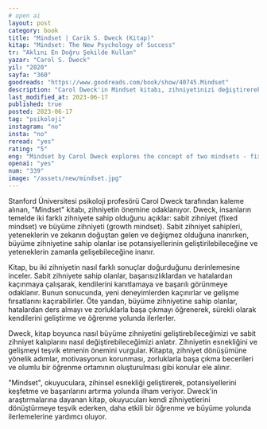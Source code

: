 ```yaml
---
# open ai
layout: post
category: book
title: "Mindset | Carik S. Dweck (Kitap)"
kitap: "Mindset: The New Psychology of Success"
tr: "Aklını En Doğru Şekilde Kullan"
yazar: "Carol S. Dweck"
yil: "2020"
sayfa: "360"
goodreads: "https://www.goodreads.com/book/show/40745.Mindset"
description: "Carol Dweck'in Mindset kitabı, zihniyetinizi değiştirerek başarıyı artırmanın yollarını keşfetmenizi sağlayan bir rehberdir."
last_modified_at: 2023-06-17
published: true
posted: 2023-06-17
tag: "psikoloji" 
instagram: "no"
insta: "no"
reread: "yes"
rating: "5"
eng: "Mindset by Carol Dweck explores the concept of two mindsets - fixed and growth - and their impact on personal development and success. It provides practical strategies to cultivate a growth mindset, embrace challenges, and unlock one's full potential."
openai: "yes"
num: "339"
image: "/assets/new/mindset.jpg"
---
```


Stanford Üniversitesi psikoloji profesörü Carol Dweck tarafından kaleme alınan, "Mindset" kitabı, zihniyetin önemine odaklanıyor. Dweck, insanların temelde iki farklı zihniyete sahip olduğunu açıklar: sabit zihniyet (fixed mindset) ve büyüme zihniyeti (growth mindset). Sabit zihniyet sahipleri, yeteneklerin ve zekanın doğuştan gelen ve değişmez olduğuna inanırken, büyüme zihniyetine sahip olanlar ise potansiyellerinin geliştirilebileceğine ve yeteneklerin zamanla gelişebileceğine inanır.

Kitap, bu iki zihniyetin nasıl farklı sonuçlar doğurduğunu derinlemesine inceler. Sabit zihniyete sahip olanlar, başarısızlıklardan ve hatalardan kaçınmaya çalışarak, kendilerini kanıtlamaya ve başarılı görünmeye odaklanır. Bunun sonucunda, yeni deneyimlerden kaçınırlar ve gelişme fırsatlarını kaçırabilirler. Öte yandan, büyüme zihniyetine sahip olanlar, hatalardan ders almayı ve zorluklarla başa çıkmayı öğrenerek, sürekli olarak kendilerini geliştirme ve öğrenme yolunda ilerlerler.

Dweck, kitap boyunca nasıl büyüme zihniyetini geliştirebileceğimizi ve sabit zihniyet kalıplarını nasıl değiştirebileceğimizi anlatır. Zihniyetin esnekliğini ve gelişmeyi teşvik etmenin önemini vurgular. Kitapta, zihniyet dönüşümüne yönelik adımlar, motivasyonun korunması, zorluklarla başa çıkma becerileri ve olumlu bir öğrenme ortamının oluşturulması gibi konular ele alınır.

"Mindset", okuyuculara, zihinsel esnekliği geliştirerek, potansiyellerini keşfetme ve başarılarını artırma yolunda ilham veriyor. Dweck'in araştırmalarına dayanan kitap, okuyucuları kendi zihniyetlerini dönüştürmeye teşvik ederken, daha etkili bir öğrenme ve büyüme yolunda ilerlemelerine yardımcı oluyor.






